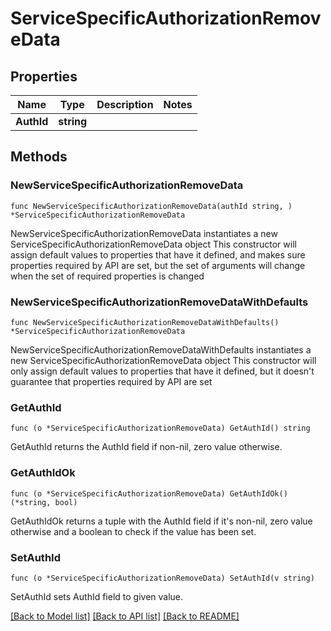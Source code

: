 # ServiceSpecificAuthorizationRemoveData

## Properties

Name | Type | Description | Notes
------------ | ------------- | ------------- | -------------
**AuthId** | **string** |  | 

## Methods

### NewServiceSpecificAuthorizationRemoveData

`func NewServiceSpecificAuthorizationRemoveData(authId string, ) *ServiceSpecificAuthorizationRemoveData`

NewServiceSpecificAuthorizationRemoveData instantiates a new ServiceSpecificAuthorizationRemoveData object
This constructor will assign default values to properties that have it defined,
and makes sure properties required by API are set, but the set of arguments
will change when the set of required properties is changed

### NewServiceSpecificAuthorizationRemoveDataWithDefaults

`func NewServiceSpecificAuthorizationRemoveDataWithDefaults() *ServiceSpecificAuthorizationRemoveData`

NewServiceSpecificAuthorizationRemoveDataWithDefaults instantiates a new ServiceSpecificAuthorizationRemoveData object
This constructor will only assign default values to properties that have it defined,
but it doesn't guarantee that properties required by API are set

### GetAuthId

`func (o *ServiceSpecificAuthorizationRemoveData) GetAuthId() string`

GetAuthId returns the AuthId field if non-nil, zero value otherwise.

### GetAuthIdOk

`func (o *ServiceSpecificAuthorizationRemoveData) GetAuthIdOk() (*string, bool)`

GetAuthIdOk returns a tuple with the AuthId field if it's non-nil, zero value otherwise
and a boolean to check if the value has been set.

### SetAuthId

`func (o *ServiceSpecificAuthorizationRemoveData) SetAuthId(v string)`

SetAuthId sets AuthId field to given value.



[[Back to Model list]](../README.md#documentation-for-models) [[Back to API list]](../README.md#documentation-for-api-endpoints) [[Back to README]](../README.md)


